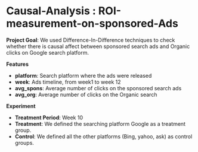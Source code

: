 # Causal-Analysis : ROI-measurement-on-sponsored-Ads

**Project Goal**: We used Difference-In-Difference techniques to check whether there is causal affect between sponsored search ads and Organic clicks on Google search platform. 

**Features**
* **platform**: Search platform where the ads were released
* **week**: Ads timeline, from week1 to week 12
* **avg_spons**: Average number of clicks on the sponsored search ads
* **avg_org**: Average number of clicks on the Organic search

**Experiment**
* **Treatment Period**: Week 10
* **Treatment**: We defined the searching platform Google as a treatment group. 
* **Control**: We defined all the other platforms (Bing, yahoo, ask) as control groups.

